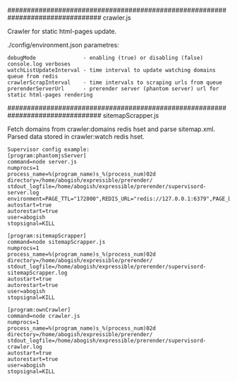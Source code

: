 ################################################################################
 crawler.js

Crawler for static html-pages update.

./config/environment.json parametres:

    debugMode               - enabling (true) or disabling (false) console.log verboses
    watchListUpdateInterval - time interval to update watching domains queue from redis
    crawlerScrapInterval    - time intervals to scraping urls from queue
    prerenderServerUrl      - prerender server (phantom server) url for static html-pages rendering




################################################################################
 sitemapScrapper.js

Fetch domains from crawler:domains redis hset and parse sitemap.xml. Parsed data 
stored in crawler:watch redis hset.


```shell
Supervisor config example:
[program:phantomjsServer]
command=node server.js
numprocs=1
process_name=%(program_name)s_%(process_num)02d
directory=/home/abogish/expressible/prerender/
stdout_logfile=/home/abogish/expressible/prerender/supervisord-server.log
environment=PAGE_TTL="172800",REDIS_URL="redis://127.0.0.1:6379",PAGE_DONE_CHECK_TIMEOUT="3000",RESOURCE_DOWNLOAD_TIMEOUT="10000",WAIT_AFTER_LAST_REQUEST="500",JS_CHECK_TIMEOUT="3000",JS_TIMEOUT="3000",NO_JS_EXECUTION_TIMEOUT="30000",EVALUATE_JAVASCRIPT_CHECK_TIMEOUT="30000",NUM_ITERATIONS="40"
autostart=true
autorestart=true
user=abogish
stopsignal=KILL

[program:sitemapScrapper]
command=node sitemapScrapper.js
numprocs=1
process_name=%(program_name)s_%(process_num)02d
directory=/home/abogish/expressible/prerender/
stdout_logfile=/home/abogish/expressible/prerender/supervisord-sitemapScrapper.log
autostart=true
autorestart=true
user=abogish
stopsignal=KILL

[program:ownCrawler]
command=node crawler.js
numprocs=1
process_name=%(program_name)s_%(process_num)02d
directory=/home/abogish/expressible/prerender/
stdout_logfile=/home/abogish/expressible/prerender/supervisord-crawler.log
autostart=true
autorestart=true
user=abogish
stopsignal=KILL
```